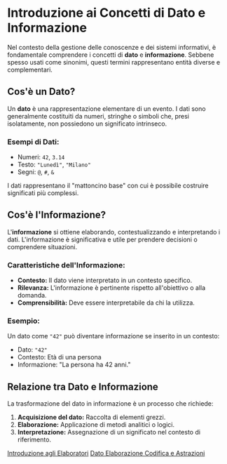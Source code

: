 # Introduzione ai Concetti di Dato e Informazione

Nel contesto della gestione delle conoscenze e dei sistemi informativi, è fondamentale comprendere i concetti di **dato** e **informazione**. Sebbene spesso usati come sinonimi, questi termini rappresentano entità diverse e complementari.

## Cos'è un Dato?

Un **dato** è una rappresentazione elementare di un evento. I dati sono generalmente costituiti da numeri, stringhe o simboli che, presi isolatamente, non possiedono un significato intrinseco.

### Esempi di Dati:
- Numeri: `42`, `3.14`
- Testo: `"Lunedì"`, `"Milano"`
- Segni: `@`, `#`, `&`

I dati rappresentano il "mattoncino base" con cui è possibile costruire significati più complessi.

## Cos'è l'Informazione?

L'**informazione** si ottiene elaborando, contestualizzando e interpretando i dati. L'informazione è significativa e utile per prendere decisioni o comprendere situazioni.

### Caratteristiche dell'Informazione:
- **Contesto:** Il dato viene interpretato in un contesto specifico.
- **Rilevanza:** L'informazione è pertinente rispetto all'obiettivo o alla domanda.
- **Comprensibilità:** Deve essere interpretabile da chi la utilizza.

### Esempio:
Un dato come `"42"` può diventare informazione se inserito in un contesto:
- Dato: `"42"`
- Contesto: Età di una persona
- Informazione: "La persona ha 42 anni."

## Relazione tra Dato e Informazione

La trasformazione del dato in informazione è un processo che richiede:
1. **Acquisizione del dato:** Raccolta di elementi grezzi.
2. **Elaborazione:** Applicazione di metodi analitici o logici.
3. **Interpretazione:** Assegnazione di un significato nel contesto di riferimento.

[Introduzione agli Elaboratori](1.Elaboratori)
[Dato Elaborazione Codifica e Astrazioni](2.DatoAstrazioneLinguaggio.md)
